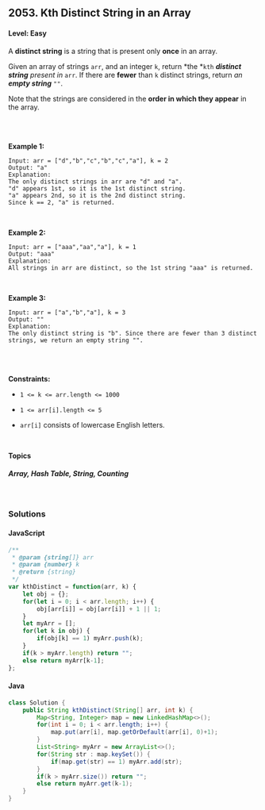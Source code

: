 ## 2053. Kth Distinct String in an Array
#### Level: Easy


A **distinct string** is a string that is present only **once** in an array.

Given an array of strings `arr`, and an integer `k`, return *the *`kth` ***distinct string** present in* `arr`. If there are **fewer** than `k` distinct strings, return *an **empty string*** `""`.

Note that the strings are considered in the **order in which they appear** in the array.

<br><br>


**Example 1:** 

<!-- <img src="https://assets.leetcode.com/uploads/2020/01/09/sample_1_1684.png" width="560px"/>  <br>   -->

```
Input: arr = ["d","b","c","b","c","a"], k = 2
Output: "a"
Explanation:
The only distinct strings in arr are "d" and "a".
"d" appears 1st, so it is the 1st distinct string.
"a" appears 2nd, so it is the 2nd distinct string.
Since k == 2, "a" is returned. 
```

<br> 


**Example 2:**

<!-- <img src="https://assets.leetcode.com/uploads/2020/01/09/sample_2_1684.png" width="420px"/>  <br>   -->

```
Input: arr = ["aaa","aa","a"], k = 1
Output: "aaa"
Explanation:
All strings in arr are distinct, so the 1st string "aaa" is returned.
```

<br>


**Example 3:**

<!-- <img src="https://assets.leetcode.com/uploads/2020/01/15/sample_3_1684.png" width="540px"/>  <br>   -->

```
Input: arr = ["a","b","a"], k = 3
Output: ""
Explanation:
The only distinct string is "b". Since there are fewer than 3 distinct strings, we return an empty string "".
```

<br>


<br>

**Constraints:**

- `1 <= k <= arr.length <= 1000`

- `1 <= arr[i].length <= 5`

- `arr[i]` consists of lowercase English letters.  


<br>

**Topics** 

##### Array, Hash Table, String, Counting


<br>

### Solutions

#### JavaScript
```javascript
/**
 * @param {string[]} arr
 * @param {number} k
 * @return {string}
 */
var kthDistinct = function(arr, k) {
    let obj = {};
    for(let i = 0; i < arr.length; i++) {
        obj[arr[i]] = obj[arr[i]] + 1 || 1;
    }
    let myArr = [];
    for(let k in obj) {
        if(obj[k] == 1) myArr.push(k);
    }
    if(k > myArr.length) return "";
    else return myArr[k-1];
};
```

#### Java
```java
class Solution {
    public String kthDistinct(String[] arr, int k) {
        Map<String, Integer> map = new LinkedHashMap<>();
        for(int i = 0; i < arr.length; i++) {
            map.put(arr[i], map.getOrDefault(arr[i], 0)+1);
        }
        List<String> myArr = new ArrayList<>();
        for(String str : map.keySet()) {
            if(map.get(str) == 1) myArr.add(str);
        }
        if(k > myArr.size()) return "";
        else return myArr.get(k-1);
    }
}
```
